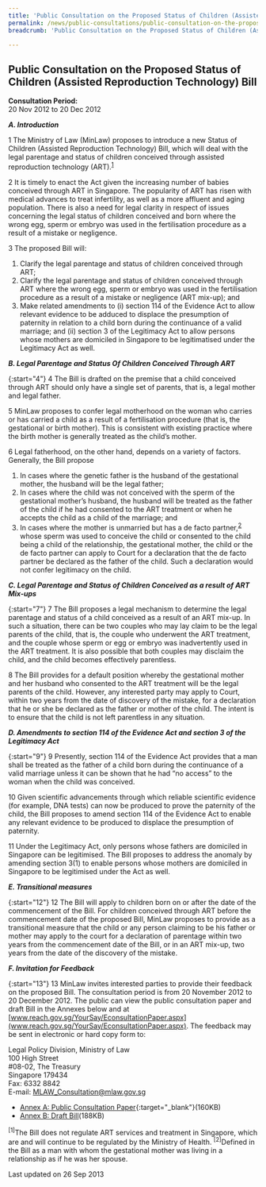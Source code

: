 ```yaml
---
title: 'Public Consultation on the Proposed Status of Children (Assisted Reproduction Technology) Bill'
permalink: /news/public-consultations/public-consultation-on-the-proposed-SOC-Bill/
breadcrumb: 'Public Consultation on the Proposed Status of Children (Assisted Reproduction Technology) Bill'

---
```



Public Consultation on the Proposed Status of Children (Assisted Reproduction Technology) Bill
---

**Consultation Period:**  
20 Nov 2012 to 20 Dec 2012

<b><i>A. Introduction</i></b>

1 The Ministry of Law (MinLaw) proposes to introduce a new Status of Children (Assisted Reproduction Technology) Bill, which will deal with the legal parentage and status of children conceived through assisted reproduction technology (ART).<sup><a href="#A">1</a></sup>

2 It is timely to enact the Act given the increasing number of babies conceived through ART in Singapore. The popularity of ART has risen with medical advances to treat infertility, as well as a more affluent and aging population. There is also a need for legal clarity in respect of issues concerning the legal status of children conceived and born where the wrong egg, sperm or embryo was used in the fertilisation procedure as a result of a mistake or negligence.

3 The proposed Bill will:

<ol style"list-style-type: lower-roman">
<li>Clarify the legal parentage and status of children conceived through ART;</li>
<li>Clarify the legal parentage and status of children conceived through ART where the wrong egg, sperm or embryo was used in the fertilisation procedure as a result of a mistake or negligence (ART mix-up); and
</li>
<li>Make related amendments to (i) section 114 of the Evidence Act to allow relevant evidence to be adduced to displace the presumption of paternity in relation to a child born during the continuance of a valid marriage; and (ii) section 3 of the Legitimacy Act to allow persons whose mothers are domiciled in Singapore to be legitimatised under the Legitimacy Act as well.</li>
</ol>

<b><i>B. Legal Parentage and Status Of Children Conceived Through ART</i></b>

{:start="4"}
4 The Bill is drafted on the premise that a child conceived through ART should only have a single set of parents, that is, a legal mother and legal father.

5 MinLaw proposes to confer legal motherhood on the woman who carries or has carried a child as a result of a fertilisation procedure (that is, the gestational or birth mother). This is consistent with existing practice where the birth mother is generally treated as the child’s mother.

6 Legal fatherhood, on the other hand, depends on a variety of factors. Generally, the Bill propose
<ol style"list-style-type: lower-roman">
<li>In cases where the genetic father is the husband of the gestational mother, the husband will be the legal father;</li>
<li>In cases where the child was not conceived with the sperm of the gestational mother’s husband, the husband will be treated as the father of the child if he had consented to the ART treatment or when he accepts the child as a child of the marriage; and</li>
<li>In cases where the mother is unmarried but has a de facto partner,<sup><a href="#B">2</a></sup> whose sperm was used to conceive the child or consented to the child being a child of the relationship, the gestational mother, the child or the de facto partner can apply to Court for a declaration that the de facto partner be declared as the father of the child. Such a declaration would not confer legitimacy on the child.</li>
</ol>

<b><i>C. Legal Parentage and Status of Children Conceived as a result of ART Mix-ups</i></b>

{:start="7"}
7 The Bill proposes a legal mechanism to determine the legal parentage and status of a child conceived as a result of an ART mix-up. In such a situation, there can be two couples who may lay claim to be the legal parents of the child, that is, the couple who underwent the ART treatment, and the couple whose sperm or egg or embryo was inadvertently used in the ART treatment. It is also possible that both couples may disclaim the child, and the child becomes effectively parentless.

8 The Bill provides for a default position whereby the gestational mother and her husband who consented to the ART treatment will be the legal parents of the child. However, any interested party may apply to Court, within two years from the date of discovery of the mistake, for a declaration that he or she be declared as the father or mother of the child. The intent is to ensure that the child is not left parentless in any situation.

<b><i>D. Amendments to section 114 of the Evidence Act and section 3 of the Legitimacy Act</i></b>

{:start="9"}
9 Presently, section 114 of the Evidence Act provides that a man shall be treated as the father of a child born during the continuance of a valid marriage unless it can be shown that he had “no access” to the woman when the child was conceived.

10 Given scientific advancements through which reliable scientific evidence (for example, DNA tests) can now be produced to prove the paternity of the child, the Bill proposes to amend section 114 of the Evidence Act to enable any relevant evidence to be produced to displace the presumption of paternity.

11 Under the Legitimacy Act, only persons whose fathers are domiciled in Singapore can be legitimised. The Bill proposes to address the anomaly by amending section 3(1) to enable persons whose mothers are domiciled in Singapore to be legitimised under the Act as well.

<b><i>E. Transitional measures</i></b>

{:start="12"}
12 The Bill will apply to children born on or after the date of the commencement of the Bill. For children conceived through ART before the commencement date of the proposed Bill, MinLaw proposes to provide as a transitional measure that the child or any person claiming to be his father or mother may apply to the court for a declaration of parentage within two years from the commencement date of the Bill, or in an ART mix-up, two years from the date of the discovery of the mistake.

<b><i>F. Invitation for Feedback</i></b>

{:start="13"}
13 MinLaw invites interested parties to provide their feedback on the proposed Bill. The consultation period is from 20 November 2012 to 20 December 2012. The public can view the public consultation paper and draft Bill in the Annexes below and at [www.reach.gov.sg/YourSay/EconsultationPaper.aspx](www.reach.gov.sg/YourSay/EconsultationPaper.aspx). The feedback may be sent in electronic or hard copy form to:

<p class="address-centered">
  Legal Policy Division, Ministry of Law<br>
  100 High Street<br>
  #08-02, The Treasury<br>
  Singapore 179434<br>
  Fax: 6332 8842<br>
  E-mail: <a href="mailto:MLAW_Consultation@mlaw.gov.sg">MLAW_Consultation@mlaw.gov.sg</a>
</p>

* [Annex A: Public Consultation Paper](/files/SOC_Consultation.pdf/){:target="_blank"}(160KB)
* [Annex B: Draft Bill](/files/SOC_Draft_Bill.pdf/)(188KB)

<sup><a id="A"></a>[1]</sup>The Bill does not regulate ART services and treatment in Singapore, which are and will continue to be regulated by the Ministry of Health.
<sup><a id="B"></a>[2]</sup>Defined in the Bill as a man with whom the gestational mother was living in a relationship as if he was her spouse.

<p class="right-side-updated">Last updated on 26 Sep 2013</p>
